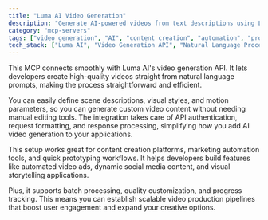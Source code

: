 ```yaml
---
title: "Luma AI Video Generation"
description: "Generate AI-powered videos from text descriptions using Luma AI's API for creative and prototyping workflows."
category: "mcp-servers"
tags: ["video generation", "AI", "content creation", "automation", "prototyping", "marketing"]
tech_stack: ["Luma AI", "Video Generation API", "Natural Language Processing", "Batch Processing", "Quality Customization"]
---
```


This MCP connects smoothly with Luma AI's video generation API. It lets developers create high-quality videos straight from natural language prompts, making the process straightforward and efficient. 

You can easily define scene descriptions, visual styles, and motion parameters, so you can generate custom video content without needing manual editing tools. The integration takes care of API authentication, request formatting, and response processing, simplifying how you add AI video generation to your applications.

This setup works great for content creation platforms, marketing automation tools, and quick prototyping workflows. It helps developers build features like automated video ads, dynamic social media content, and visual storytelling applications.

Plus, it supports batch processing, quality customization, and progress tracking. This means you can establish scalable video production pipelines that boost user engagement and expand your creative options.